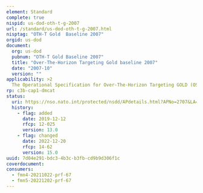 ```yaml
---
element: Standard
complete: true
nispid: us-dod-oth-t-g-2007
url: /standard/us-dod-oth-t-g-2007.html
nisptag: "OTH-T Gold  Baseline 2007"
orgid: us-dod
document:
  org: us-dod
  pubnum: "OTH-T Gold Baseline 2007"
  title: "Over-The-Horizon Targeting Gold baseline 2007"
  date: "2007-10"
  version: ""
applicability: >2
  The Operational Specification for Over-The-Horizon Targeting GOLD (OS-OTG) provides a standardized method for transmitting selected data between Over-The-Horizon-Targeting (OTH-T) systems and OTH-T support systems. It is the primary message format for Tactical Data Processor (TDP) to TDP information exchange. It is designed to be easily man-readable for the non-TDP user.
rp: c3b-cap1-dmcat
status:
  uri: https://nso.nato.int/protected/nsdd/APdetails.html?APNo=2707&LA=EN
  history: 
    - flag: added
      date: 2019-12-12
      rfcp: 12-025
      version: 13.0
    - flag: changed
      date: 2022-12-20
      rfcp: 14-62
      version: 15.0
uuid: 7d04e291-bdc3-4b3c-b3fb-cd9b9d306f1c
coverdocument:
consumers:
  - fmn4-20211022-prf-67
  - fmn5-20221202-prf-67
---
```

